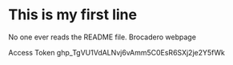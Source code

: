 # This is my first line

No one ever reads the README file.
Brocadero webpage


Access Token
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


